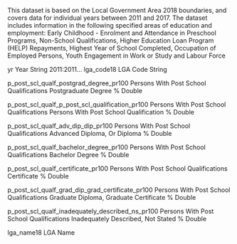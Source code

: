 This dataset is based on the Local Government Area 2018 boundaries, and covers data for individual years between 2011 and 2017. The dataset includes information in the following specified areas of education and employment: Early Childhood - Enrolment and Attendance in Preschool Programs, Non-School Qualifications, Higher Education Loan Program (HELP) Repayments, Highest Year of School Completed, Occupation of Employed Persons, Youth Engagement in Work or Study and Labour Force

yr
Year
String
2011:2011...
lga_code18
LGA Code
String
 
p_post_scl_qualf_postgrad_degree_pr100
Persons With Post School Qualifications Postgraduate Degree %
Double
 
p_post_scl_qualf_p_post_scl_qualification_pr100
Persons With Post School Qualifications Persons With Post School Qualification %
Double
 
p_post_scl_qualf_adv_dip_dip_pr100
Persons With Post School Qualifications Advanced Diploma, Or Diploma %
Double
 
p_post_scl_qualf_bachelor_degree_pr100
Persons With Post School Qualifications Bachelor Degree %
Double
 
p_post_scl_qualf_certificate_pr100
Persons With Post School Qualifications Certificate %
Double
 
p_post_scl_qualf_grad_dip_grad_certificate_pr100
Persons With Post School Qualifications Graduate Diploma, Graduate Certificate %
Double
 
p_post_scl_qualf_inadequately_described_ns_pr100
Persons With Post School Qualifications Inadequately Described, Not Stated %
Double
 
lga_name18
LGA Name
